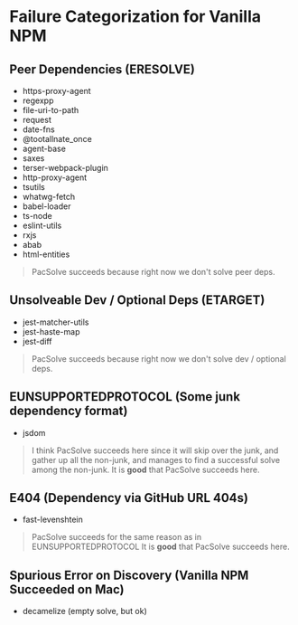 # Failure Categorization for Vanilla NPM

## Peer Dependencies (ERESOLVE)
- https-proxy-agent
- regexpp
- file-uri-to-path
- request
- date-fns
- @tootallnate_once
- agent-base
- saxes
- terser-webpack-plugin
- http-proxy-agent
- tsutils
- whatwg-fetch
- babel-loader
- ts-node
- eslint-utils
- rxjs
- abab
- html-entities

> PacSolve succeeds because right now we don't solve peer deps.


## Unsolveable Dev / Optional Deps (ETARGET)
- jest-matcher-utils
- jest-haste-map
- jest-diff

> PacSolve succeeds because right now we don't solve dev / optional deps.


## EUNSUPPORTEDPROTOCOL (Some junk dependency format)
- jsdom

> I think PacSolve succeeds here since it will skip over the junk, 
> and gather up all the non-junk, and manages to find a successful solve among the non-junk.
> It is **good** that PacSolve succeeds here.

## E404 (Dependency via GitHub URL 404s)
- fast-levenshtein

> PacSolve succeeds for the same reason as in EUNSUPPORTEDPROTOCOL
> It is **good** that PacSolve succeeds here.


## Spurious Error on Discovery (Vanilla NPM Succeeded on Mac)
- decamelize (empty solve, but ok)



